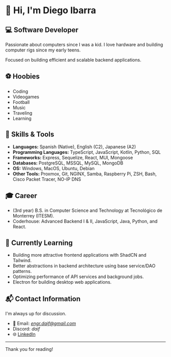 # 👋 Hi, I'm Diego Ibarra

## 💻 Software Developer

Passionate about computers since I was a kid. I love hardware and building computer rigs since my early teens.

Focused on building efficient and scalable backend applications. 

## ⚽ Hoobies

- Coding
- Videogames
- Football
- Music
- Traveling
- Learning


## 🚀 Skills & Tools
- **Languages:** Spanish (Native), English (C2), Japanese (A2)
- **Programming Languages:** TypeScript, JavaScript, Kotlin, Python, SQL
- **Frameworks:** Express, Sequelize, React, MUI, Mongoose
- **Databases:** PostgreSQL, MSSQL, MySQL, MongoDB
- **OS:** Windows, MacOS, Ubuntu, Debian
- **Other Tools:** Proxmox, Git, NGINX, Samba, Raspberry Pi, ZSH, Bash, Cisco Packet Tracer, NO-IP DNS

## 🎓 Career
- (3rd year) B.S. in Computer Science and Technology at Tecnológico de Monterrey (ITESM).
- Coderhouse: Advanced Backend I & II, JavaScript, Java, Python, and React.

## 🧠 Currently Learning

- Building more attractive frontend applications with ShadCN and Tailwind.
- Better abstractions in backend architecture using base service/DAO patterns.
- Optimizing performance of API services and background jobs.
- Electron for building desktop web applications.


## 📬 Contact Information

I'm always up for discussion.

- 📧 Email: *engr.daif@gmail.com*
- Discord: *daif*
- 🌐 [LinkedIn](https://www.linkedin.com/in/diego-ibarra-flores-934b25285/)
---

Thank you for reading!
